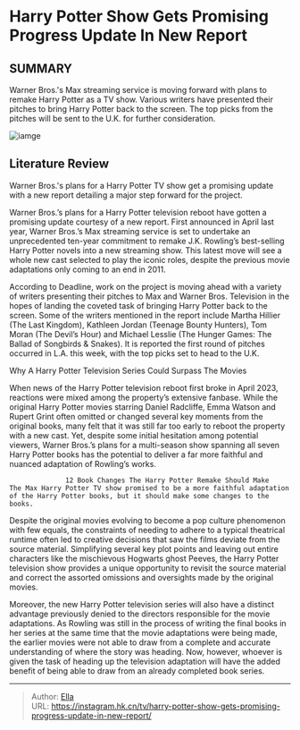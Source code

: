# Harry Potter Show Gets Promising Progress Update In New Report


## SUMMARY 



  Warner Bros.&#39;s Max streaming service is moving forward with plans to remake Harry Potter as a TV show.   Various writers have presented their pitches to bring Harry Potter back to the screen.   The top picks from the pitches will be sent to the U.K. for further consideration.  

![iamge](https://static1.srcdn.com/wordpress/wp-content/uploads/2023/12/harry-potter-flying-on-buckbeak.jpg)

## Literature Review

Warner Bros.&#39;s plans for a Harry Potter TV show get a promising update with a new report detailing a major step forward for the project.




Warner Bros.’s plans for a Harry Potter television reboot have gotten a promising update courtesy of a new report. First announced in April last year, Warner Bros.’s Max streaming service is set to undertake an unprecedented ten-year commitment to remake J.K. Rowling’s best-selling Harry Potter novels into a new streaming show. This latest move will see a whole new cast selected to play the iconic roles, despite the previous movie adaptations only coming to an end in 2011.




According to Deadline, work on the project is moving ahead with a variety of writers presenting their pitches to Max and Warner Bros. Television in the hopes of landing the coveted task of bringing Harry Potter back to the screen. Some of the writers mentioned in the report include Martha Hillier (The Last Kingdom), Kathleen Jordan (Teenage Bounty Hunters), Tom Moran (The Devil’s Hour) and Michael Lesslie (The Hunger Games: The Ballad of Songbirds &amp; Snakes). It is reported the first round of pitches occurred in L.A. this week, with the top picks set to head to the U.K.


 Why A Harry Potter Television Series Could Surpass The Movies 
          

When news of the Harry Potter television reboot first broke in April 2023, reactions were mixed among the property’s extensive fanbase. While the original Harry Potter movies starring Daniel Radcliffe, Emma Watson and Rupert Grint often omitted or changed several key moments from the original books, many felt that it was still far too early to reboot the property with a new cast. Yet, despite some initial hesitation among potential viewers, Warner Bros.’s plans for a multi-season show spanning all seven Harry Potter books has the potential to deliver a far more faithful and nuanced adaptation of Rowling’s works.




                  12 Book Changes The Harry Potter Remake Should Make   The Max Harry Potter TV show promised to be a more faithful adaptation of the Harry Potter books, but it should make some changes to the books.   

Despite the original movies evolving to become a pop culture phenomenon with few equals, the constraints of needing to adhere to a typical theatrical runtime often led to creative decisions that saw the films deviate from the source material. Simplifying several key plot points and leaving out entire characters like the mischievous Hogwarts ghost Peeves, the Harry Potter television show provides a unique opportunity to revisit the source material and correct the assorted omissions and oversights made by the original movies.

Moreover, the new Harry Potter television series will also have a distinct advantage previously denied to the directors responsible for the movie adaptations. As Rowling was still in the process of writing the final books in her series at the same time that the movie adaptations were being made, the earlier movies were not able to draw from a complete and accurate understanding of where the story was heading. Now, however, whoever is given the task of heading up the television adaptation will have the added benefit of being able to draw from an already completed book series.






---

> Author: [Ella](https://instagram.hk.cn/)  
> URL: https://instagram.hk.cn/tv/harry-potter-show-gets-promising-progress-update-in-new-report/  

